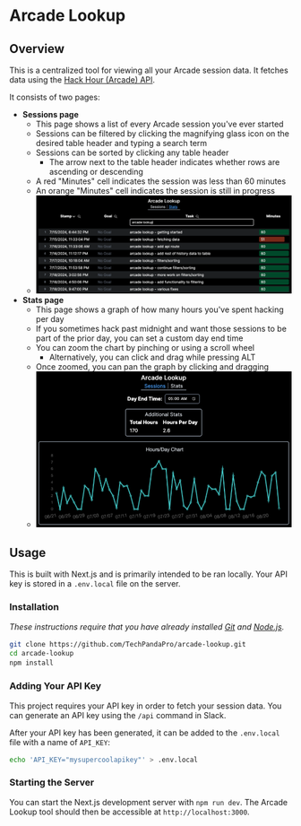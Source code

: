 # Arcade Lookup

## Overview

This is a centralized tool for viewing all your Arcade session data. It fetches data using the [Hack Hour (Arcade) API](https://github.com/hackclub/hack-hour).

It consists of two pages:

- **Sessions page**
  - This page shows a list of every Arcade session you've ever started
  - Sessions can be filtered by clicking the magnifying glass icon on the desired table header and typing a search term
  - Sessions can be sorted by clicking any table header
    - The arrow next to the table header indicates whether rows are ascending or descending
  - A red "Minutes" cell indicates the session was less than 60 minutes
  - An orange "Minutes" cell indicates the session is still in progress
  - ![Sessions page](screenshot_sessions.png)
- **Stats page**
  - This page shows a graph of how many hours you've spent hacking per day
  - If you sometimes hack past midnight and want those sessions to be part of the prior day, you can set a custom day end time
  - You can zoom the chart by pinching or using a scroll wheel
    - Alternatively, you can click and drag while pressing ALT
  - Once zoomed, you can pan the graph by clicking and dragging
  - ![Stats page](screenshot_stats.png)

## Usage

This is built with Next.js and is primarily intended to be ran locally. Your API key is stored in a `.env.local` file on the server.

### Installation

_These instructions require that you have already installed [Git](https://git-scm.com/downloads) and [Node.js](https://nodejs.org/en/download/package-manager)._

```bash
git clone https://github.com/TechPandaPro/arcade-lookup.git
cd arcade-lookup
npm install
```

### Adding Your API Key

This project requires your API key in order to fetch your session data. You can generate an API key using the `/api` command in Slack.

After your API key has been generated, it can be added to the `.env.local` file with a name of `API_KEY`:

```bash
echo 'API_KEY="mysupercoolapikey"' > .env.local
```

### Starting the Server

You can start the Next.js development server with `npm run dev`. The Arcade Lookup tool should then be accessible at `http://localhost:3000`.
